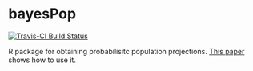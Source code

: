 # bayesPop

[![Travis-CI Build Status](https://travis-ci.org/PPgp/bayesPop.svg?branch=migadj)](https://travis-ci.org/PPgp/bayesPop)

R package for obtaining probabilisitc population projections. [This paper](http://www.unece.org/fileadmin/DAM/stats/documents/ece/ces/ge.11/2013/WP_13.2.pdf)
shows how to use it.

